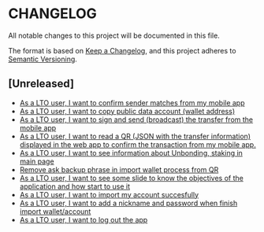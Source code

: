 # CHANGELOG

All notable changes to this project will be documented in this file.

The format is based on [Keep a Changelog](https://keepachangelog.com/en/1.0.0/),
and this project adheres to [Semantic Versioning](https://semver.org/spec/v2.0.0.html).

## [Unreleased]

- [As a LTO user, I want to confirm sender matches from my mobile app](https://wealize.atlassian.net/browse/LTO22004-34)
- [As a LTO user, I want to copy public data account (wallet address)](https://wealize.atlassian.net/browse/LTO22004-28)
- [As a LTO user, I want to sign and send (broadcast) the transfer from the mobile app](https://wealize.atlassian.net/browse/LTO22004-35)
- [As a LTO user, I want to read a QR (JSON with the transfer information) displayed in the web app to confirm the transaction from my mobile app.](https://wealize.atlassian.net/browse/LTO22004-33)
- [As a LTO user, I want to see information about Unbonding, staking in main page](https://wealize.atlassian.net/browse/LTO22004-38)
- [Remove ask backup phrase in import wallet process from QR](https://wealize.atlassian.net/browse/LTO22004-39)
- [As a LTO user, I want to see some slide to know the objectives of the application and how start to use it](https://wealize.atlassian.net/browse/LTO22004-17)
- [As a LTO user, I want to import my account succesfully](https://wealize.atlassian.net/browse/LTO22004-21)
- [As a LTO user, I want to add a nickname and password when finish import wallet/account](https://wealize.atlassian.net/browse/LTO22004-40)
- [As a LTO user, I want to log out the app](https://wealize.atlassian.net/browse/LTO22004-25)
